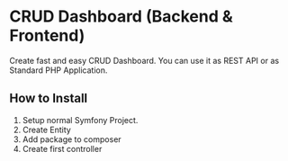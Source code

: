 # CRUD Dashboard (Backend & Frontend)
Create fast and easy CRUD Dashboard. 
You can use it as REST API or as Standard PHP Application.

## How to Install
1. Setup normal Symfony Project.
2. Create Entity 
3. Add package to composer
4. Create first controller
